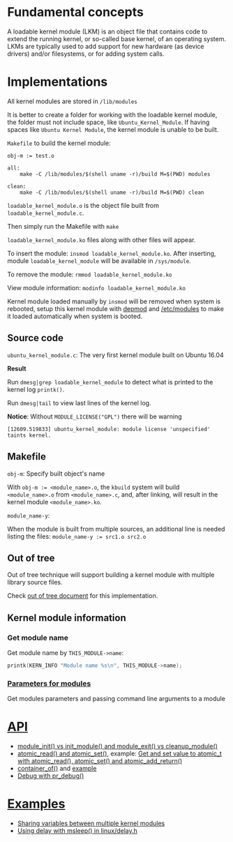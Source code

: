# Fundamental concepts

A loadable kernel module (LKM) is an object file that contains code to extend the running kernel, or so-called base kernel, of an operating system. LKMs are typically used to add support for new hardware (as device drivers) and/or filesystems, or for adding system calls.

# Implementations

All kernel modules are stored in ``/lib/modules``

It is better to create a folder for working with the loadable kernel module, the folder must not include space, like ``Ubuntu_Kernel_Module``. If having spaces like ``Ubuntu Kernel Module``, the kernel module is unable to be built.

``Makefile`` to build the kernel module:

```
obj-m := test.o

all:
	make -C /lib/modules/$(shell uname -r)/build M=$(PWD) modules

clean:
	make -C /lib/modules/$(shell uname -r)/build M=$(PWD) clean
```

``loadable_kernel_module.o`` is the object file built from ``loadable_kernel_module.c``.

Then simply run the Makefile with ``make``

``loadable_kernel_module.ko`` files along with other files will appear.

To insert the module: ``insmod loadable_kernel_module.ko``. After inserting, module ``loadable_kernel_module`` will be available in ``/sys/module``.

To remove the module: ``rmmod loadable_kernel_module.ko``

View module information: ``modinfo loadable_kernel_module.ko``

Kernel module loaded manually by ``insmod`` will be removed when system is rebooted, setup this kernel module with [depmod](https://github.com/TranPhucVinh/Linux-Shell/blob/master/Kernel.md#depmod) and [/etc/modules](https://github.com/TranPhucVinh/Linux-Shell/blob/master/Physical%20layer/File%20system/File%20hierarchy.md#modules) to make it loaded automatically when system is booted.

## Source code

``ubuntu_kernel_module.c``: The very first kernel module built on Ubuntu 16.04

**Result**

Run ``dmesg|grep loadable_kernel_module`` to detect what is printed to the kernel log ``printk()``.

Run ``dmesg|tail`` to view last lines of the kernel log.

**Notice**: Without ``MODULE_LICENSE("GPL")`` there will be warning

```
[12609.519833] ubuntu_kernel_module: module license 'unspecified' taints kernel.
```

## Makefile

``obj-m``: Specify built object's name

With ``obj-m := <module_name>.o``, the ``kbuild`` system will build ``<module_name>.o`` from ``<module_name>.c``,
and, after linking, will result in the kernel module ``<module_name>.ko``.

``module_name-y``:

When the module is built from multiple sources, an additional line is needed listing the files: ``module_name-y := src1.o src2.o``

## Out of tree

Out of tree technique will support building a kernel module with multiple library source files.

Check [out of tree document](Out%20of%20tree.md) for this implementation.

## Kernel module information

### Get module name

Get module name by ``THIS_MODULE->name``:
```c
printk(KERN_INFO "Module name %s\n", THIS_MODULE->name);
```

### [Parameters for modules](Parameters%20for%20modules.md)

Get modules parameters and passing command line arguments to a module

# [API](API.md)

* [module_init() vs init_module() and module_exit() vs cleanup_module()]()
* [atomic_read() and atomic_set()](), example: [Get and set value to atomic_t with atomic_read(), atomic_set() and atomic_add_return()]()
* [container_of()]() and [example]()
* [Debug with pr_debug()]()

# [Examples](Examples.md)

* [Sharing variables between multiple kernel modules]()
* [Using delay with msleep() in linux/delay.h]()